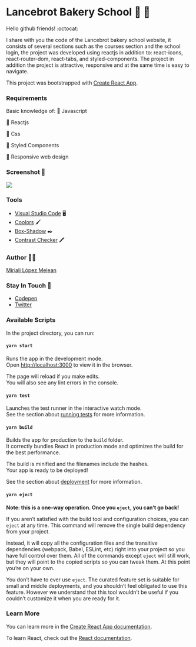 # Lancebrot Bakery School :baguette_bread: :open_file_folder:

Hello github friends! :octocat:

I share with you the code of the Lancebrot bakery school website, it consists of several sections such as the courses section and the school login, the project was developed using reactjs in addition to: react-icons, react-router-dom, react-tabs, and styled-components. The project in addition the project is attractive, responsive and at the same time is easy to navigate.

This project was bootstrapped with [Create React App](https://github.com/facebook/create-react-app).

### Requirements
Basic knowledge of:
:star2: Javascript

:star2: Reactjs

:star2: Css

:star2: Styled Components

:star2: Responsive web design


### Screenshot :camera_flash:
![](https://instagram.fccs3-1.fna.fbcdn.net/v/t51.2885-15/fr/e15/s1080x1080/141139378_2522808638019618_1208872845827731913_n.jpg?_nc_ht=instagram.fccs3-1.fna.fbcdn.net&_nc_cat=106&_nc_ohc=FI4FGHr3L90AX_yEtkx&tp=1&oh=1a39c19fcd46a1798dc5576f544d1420&oe=603330F0&ig_cache_key=MjQ5MDYwODExODc4NzQyNTg4Ng%3D%3D.2)

### Tools
- [Visual Studio Code](https://code.visualstudio.com/) :desktop_computer:
- [Coolors](https://coolors.co/) :paintbrush:
- [Box-Shadow](https://codepen.io/sdthornton/pen/wBZdXq) :black_nib:
- [Contrast Checker](https://webaim.org/resources/contrastchecker/) :crayon:

### Author :woman_technologist:
[Miriali López Melean](https://github.com/Miriali) 

### Stay In Touch :purple_heart:
- [Codepen](https://codepen.io/your-work/) 
- [Twitter](https://twitter.com/miricailopez)


### Available Scripts 

In the project directory, you can run:

#### `yarn start`

Runs the app in the development mode.\
Open [http://localhost:3000](http://localhost:3000) to view it in the browser.

The page will reload if you make edits.\
You will also see any lint errors in the console.

#### `yarn test`

Launches the test runner in the interactive watch mode.\
See the section about [running tests](https://facebook.github.io/create-react-app/docs/running-tests) for more information.

#### `yarn build`

Builds the app for production to the `build` folder.\
It correctly bundles React in production mode and optimizes the build for the best performance.

The build is minified and the filenames include the hashes.\
Your app is ready to be deployed!

See the section about [deployment](https://facebook.github.io/create-react-app/docs/deployment) for more information.

#### `yarn eject`

**Note: this is a one-way operation. Once you `eject`, you can’t go back!**

If you aren’t satisfied with the build tool and configuration choices, you can `eject` at any time. This command will remove the single build dependency from your project.

Instead, it will copy all the configuration files and the transitive dependencies (webpack, Babel, ESLint, etc) right into your project so you have full control over them. All of the commands except `eject` will still work, but they will point to the copied scripts so you can tweak them. At this point you’re on your own.

You don’t have to ever use `eject`. The curated feature set is suitable for small and middle deployments, and you shouldn’t feel obligated to use this feature. However we understand that this tool wouldn’t be useful if you couldn’t customize it when you are ready for it.

### Learn More

You can learn more in the [Create React App documentation](https://facebook.github.io/create-react-app/docs/getting-started).

To learn React, check out the [React documentation](https://reactjs.org/).


